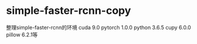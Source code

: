 # simple-faster-rcnn-copy
整理simple-faster-rcnn的环境
cuda 9.0 pytorch 1.0.0 python 3.6.5 cupy 6.0.0 pillow 6.2.1等
